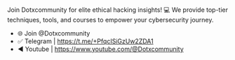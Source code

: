 Join Dotxcommunity for elite ethical hacking insights! 💻 We provide top-tier techniques, tools, and courses to empower your cybersecurity journey.

- 🌐 Join @Dotxcommunity 
- ✅ Telegram | https://t.me/+PfqcISiGzUw2ZDA1
- ◀️ Youtube  | https://www.youtube.com/@Dotxcommunity

